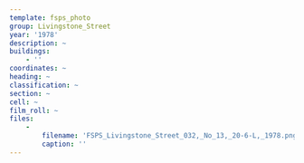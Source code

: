 ```yaml
---
template: fsps_photo
group: Livingstone_Street
year: '1978'
description: ~
buildings:
    - ''
coordinates: ~
heading: ~
classification: ~
section: ~
cell: ~
film_roll: ~
files:
    -
        filename: 'FSPS_Livingstone_Street_032,_No_13,_20-6-L,_1978.png'
        caption: ''
---
```

